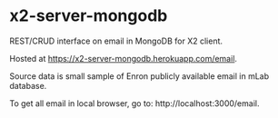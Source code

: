 # x2-server-mongodb

REST/CRUD interface on email in MongoDB for X2 client.

Hosted at https://x2-server-mongodb.herokuapp.com/email.

Source data is small sample of Enron publicly available email in mLab database.

To get all email in local browser, go to: http://localhost:3000/email.
